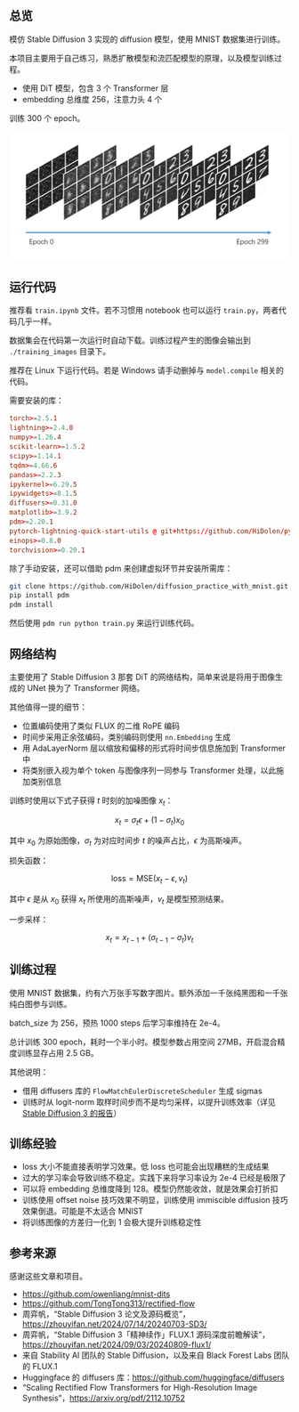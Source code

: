 ## 总览

模仿 Stable Diffusion 3 实现的 diffusion 模型，使用 MNIST 数据集进行训练。

本项目主要用于自己练习，熟悉扩散模型和流匹配模型的原理，以及模型训练过程。

- 使用 DiT 模型，包含 3 个 Transformer 层
- embedding 总维度 256，注意力头 4 个

训练 300 个 epoch。

![训练过程与结果](images/training_results.png)

## 运行代码

推荐看 `train.ipynb` 文件。若不习惯用 notebook 也可以运行 `train.py`，两者代码几乎一样。

数据集会在代码第一次运行时自动下载。训练过程产生的图像会输出到 `./training_images` 目录下。

推荐在 Linux 下运行代码。若是 Windows 请手动删掉与 `model.compile` 相关的代码。

需要安装的库：

```toml
torch>=2.5.1
lightning>=2.4.0
numpy>=1.26.4
scikit-learn>=1.5.2
scipy>=1.14.1
tqdm>=4.66.6
pandas>=2.2.3
ipykernel>=6.29.5
ipywidgets>=8.1.5
diffusers>=0.31.0
matplotlib>=3.9.2
pdm>=2.20.1
pytorch-lightning-quick-start-utils @ git+https://github.com/HiDolen/pytorch_lightning_quick_start_utils@v0.2.0
einops>=0.8.0
torchvision>=0.20.1
```

除了手动安装，还可以借助 pdm 来创建虚拟环节并安装所需库：

```bash
git clone https://github.com/HiDolen/diffusion_practice_with_mnist.git
pip install pdm
pdm install
```

然后使用 `pdm run python train.py` 来运行训练代码。

## 网络结构

主要使用了 Stable Diffusion 3 那套 DiT 的网络结构，简单来说是将用于图像生成的 UNet 换为了 Transformer 网络。

其他值得一提的细节：

- 位置编码使用了类似 FLUX 的二维 RoPE 编码
- 时间步采用正余弦编码，类别编码则使用 `nn.Embedding` 生成
- 用 AdaLayerNorm 层以缩放和偏移的形式将时间步信息施加到 Transformer 中
- 将类别嵌入视为单个 token 与图像序列一同参与 Transformer 处理，以此施加类别信息

训练时使用以下式子获得 $t$ 时刻的加噪图像 $x_t$：

$$
x_t=\sigma_t\epsilon+(1-\sigma_t)x_0
$$

其中 $x_0$ 为原始图像，$\sigma_t$ 为对应时间步 $t$ 的噪声占比，$\epsilon$ 为高斯噪声。

损失函数：

$$
\mathrm{loss}=\mathrm{MSE}(x_t - \epsilon, v_t)
$$

其中 $\epsilon$ 是从 $x_0$ 获得 $x_t$ 所使用的高斯噪声，$v_t$ 是模型预测结果。

一步采样：

$$
x_t=x_{t-1}+(\sigma_{t-1} - \sigma_t)v_t
$$

## 训练过程

使用 MNIST 数据集，约有六万张手写数字图片。额外添加一千张纯黑图和一千张纯白图参与训练。

batch_size 为 256，预热 1000 steps 后学习率维持在 2e-4。

总计训练 300 epoch，耗时一个半小时。模型参数占用空间 27MB，开启混合精度训练显存占用 2.5 GB。

其他说明：

- 借用 diffusers 库的 `FlowMatchEulerDiscreteScheduler` 生成 sigmas
- 训练时从 logit-norm 取样时间步而不是均匀采样，以提升训练效率（详见 [Stable Diffusion 3 的报告](https://arxiv.org/pdf/2403.03206)）

## 训练经验

- loss 大小不能直接表明学习效果。低 loss 也可能会出现糟糕的生成结果
- 过大的学习率会导致训练不稳定。实践下来将学习率设为 2e-4 已经是极限了
- 可以将 embedding 总维度降到 128。模型仍然能收敛，就是效果会打折扣
- 训练使用 offset noise 技巧效果不明显，训练使用 immiscible diffusion 技巧效果倒退。可能是不太适合 MNIST
- 将训练图像的方差归一化到 1 会极大提升训练稳定性

## 参考来源

感谢这些文章和项目。

- https://github.com/owenliang/mnist-dits
- https://github.com/TongTong313/rectified-flow
- 周弈帆，“Stable Diffusion 3 论文及源码概览”，https://zhouyifan.net/2024/07/14/20240703-SD3/
- 周弈帆，“Stable Diffusion 3「精神续作」FLUX.1 源码深度前瞻解读”，https://zhouyifan.net/2024/09/03/20240809-flux1/
- 来自 Stability AI 团队的 Stable Diffusion，以及来自 Black Forest Labs 团队的 FLUX.1
- Huggingface 的 diffusers 库：https://github.com/huggingface/diffusers
- “Scaling Rectified Flow Transformers for High-Resolution Image Synthesis”，https://arxiv.org/pdf/2112.10752